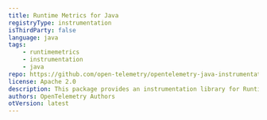 ```yaml
---
title: Runtime Metrics for Java
registryType: instrumentation
isThirdParty: false
language: java
tags:
    - runtimemetrics
    - instrumentation
    - java
repo: https://github.com/open-telemetry/opentelemetry-java-instrumentation/tree/main/instrumentation/runtime-metrics
license: Apache 2.0
description: This package provides an instrumentation library for Runtime Metrics
authors: OpenTelemetry Authors
otVersion: latest
---
```


